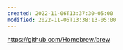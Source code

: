 ```yaml
---
created: 2022-11-06T13:37:30-05:00
modified: 2022-11-06T13:38:13-05:00
---
```


https://github.com/Homebrew/brew
